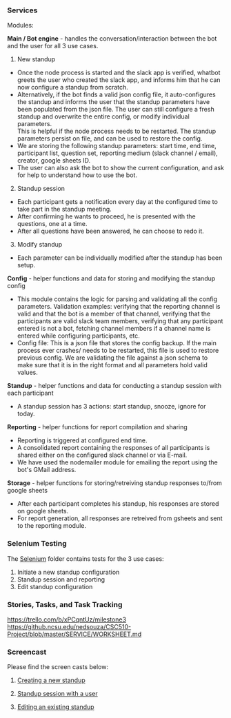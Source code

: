 ### Services  

Modules:

**Main / Bot engine** - handles the conversation/interaction between the bot and the user for all 3 use cases.

1. New standup
* Once the node process is started and the slack app is verified, whatbot greets the user who created the slack app,
and informs him that he can now configure a standup from scratch. 
* Alternatively, if the bot finds a valid json config file, it auto-configures the standup 
and informs the user that the standup parameters have been populated from the json file.
The user can still configure a fresh standup and overwrite the entire config, or modify individual parameters.  
This is helpful if the node process needs to be restarted. 
The standup parameters persist on file, and can be used to restore the config.
* We are storing the following standup parameters: start time, end time, participant list, question set, reporting medium (slack channel / email),
 creator, google sheets ID.
* The user can also ask the bot to show the current configuration, and ask for help to understand how to use the bot.

2. Standup session
* Each participant gets a notification every day at the configured time to take part in the standup meeting. 
* After confirming he wants to proceed, he is presented with the questions, one at a time. 
* After all questions have been answered, he can choose to redo it.

3. Modify standup
* Each parameter can be individually modified after the standup has been setup.

**Config** - helper functions and data for storing and modifying the standup config
* This module contains the logic for parsing and validating all the config parameters. Validation examples: verifying that the reporting channel is valid and that the bot is a member of that channel, verifying that the participants are valid slack team members, verifying that any participant entered is not a bot, fetching channel members if a channel name is entered while configuring participants, etc.
* Config file: This is a json file that stores the config backup. If the main process ever crashes/ needs to be restarted, this file is used to restore previous config. We are validating the file against a json schema to make sure that it is in the right format and all parameters hold valid values. 

**Standup** - helper functions and data for conducting a standup session with each participant
* A standup session has 3 actions: start standup, snooze, ignore for today.

**Reporting** - helper functions for report compilation and sharing 
* Reporting is triggered at configured end time.
* A consolidated report containing the responses of all participants is shared either on the configured slack channel or via E-mail. 
* We have used the nodemailer module for emailing the report using the bot's GMail address.

**Storage** - helper functions for storing/retreiving standup responses to/from google sheets
* After each participant completes his standup, his responses are stored on google sheets.
* For report generation, all responses are retreived from gsheets and sent to the reporting module. 

### Selenium Testing  
The [Selenium](Selenium) folder contains tests for the 3 use cases:   
1. Initiate a new standup configuration     
2. Standup session and reporting  
3. Edit standup configuration    

### Stories, Tasks, and Task Tracking  

https://trello.com/b/xPCqntUz/milestone3  
https://github.ncsu.edu/nedsouza/CSC510-Project/blob/master/SERVICE/WORKSHEET.md

### Screencast
Please find the screen casts below:
1. [Creating a new standup]()  

2. [Standup session with a user]()

3. [Editing an existing standup]()

